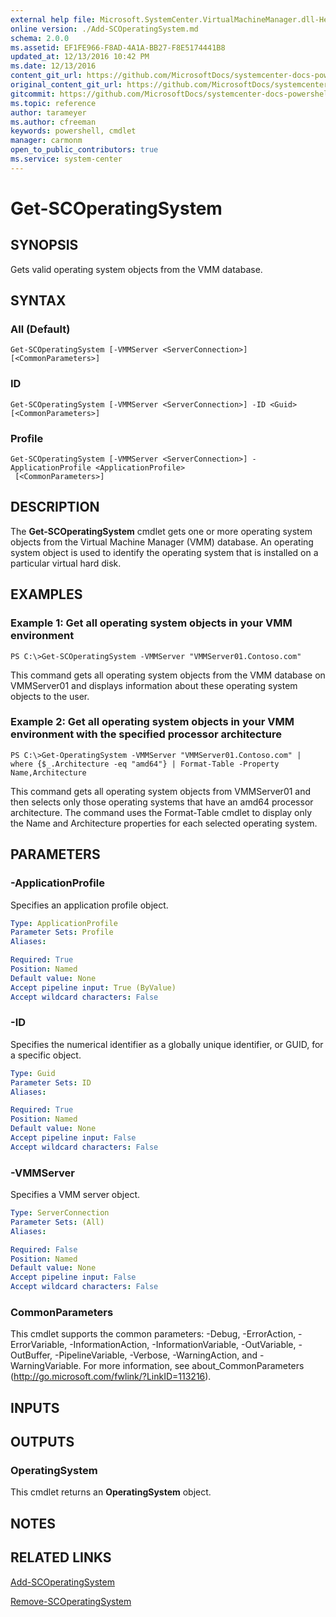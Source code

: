 ```yaml
---
external help file: Microsoft.SystemCenter.VirtualMachineManager.dll-Help.xml
online version: ./Add-SCOperatingSystem.md
schema: 2.0.0
ms.assetid: EF1FE966-F8AD-4A1A-BB27-F8E5174441B8
updated_at: 12/13/2016 10:42 PM
ms.date: 12/13/2016
content_git_url: https://github.com/MicrosoftDocs/systemcenter-docs-powershell/blob/master/systemcenter-cmdlets/VirtualMachineManager/v1/Get-SCOperatingSystem.md
original_content_git_url: https://github.com/MicrosoftDocs/systemcenter-docs-powershell/blob/master/systemcenter-cmdlets/VirtualMachineManager/v1/Get-SCOperatingSystem.md
gitcommit: https://github.com/MicrosoftDocs/systemcenter-docs-powershell/blob/ea9507ac2178040476af5407227db8cb97701ea9/systemcenter-cmdlets/VirtualMachineManager/v1/Get-SCOperatingSystem.md
ms.topic: reference
author: tarameyer
ms.author: cfreeman
keywords: powershell, cmdlet
manager: carmonm
open_to_public_contributors: true
ms.service: system-center
---
```


# Get-SCOperatingSystem

## SYNOPSIS
Gets valid operating system objects from the VMM database.

## SYNTAX

### All (Default)
```
Get-SCOperatingSystem [-VMMServer <ServerConnection>] [<CommonParameters>]
```

### ID
```
Get-SCOperatingSystem [-VMMServer <ServerConnection>] -ID <Guid> [<CommonParameters>]
```

### Profile
```
Get-SCOperatingSystem [-VMMServer <ServerConnection>] -ApplicationProfile <ApplicationProfile>
 [<CommonParameters>]
```

## DESCRIPTION
The **Get-SCOperatingSystem** cmdlet gets one or more operating system objects from the Virtual Machine Manager (VMM) database.
An operating system object is used to identify the operating system that is installed on a particular virtual hard disk.

## EXAMPLES

### Example 1: Get all operating system objects in your VMM environment
```
PS C:\>Get-SCOperatingSystem -VMMServer "VMMServer01.Contoso.com"
```

This command gets all operating system objects from the VMM database on VMMServer01 and displays information about these operating system objects to the user.

### Example 2: Get all operating system objects in your VMM environment with the specified processor architecture
```
PS C:\>Get-OperatingSystem -VMMServer "VMMServer01.Contoso.com" | where {$_.Architecture -eq "amd64"} | Format-Table -Property Name,Architecture
```

This command gets all operating system objects from VMMServer01 and then selects only those operating systems that have an amd64 processor architecture.
The command uses the Format-Table cmdlet to display only the Name and Architecture properties for each selected operating system.

## PARAMETERS

### -ApplicationProfile
Specifies an application profile object.

```yaml
Type: ApplicationProfile
Parameter Sets: Profile
Aliases: 

Required: True
Position: Named
Default value: None
Accept pipeline input: True (ByValue)
Accept wildcard characters: False
```

### -ID
Specifies the numerical identifier as a globally unique identifier, or GUID, for a specific object.

```yaml
Type: Guid
Parameter Sets: ID
Aliases: 

Required: True
Position: Named
Default value: None
Accept pipeline input: False
Accept wildcard characters: False
```

### -VMMServer
Specifies a VMM server object.

```yaml
Type: ServerConnection
Parameter Sets: (All)
Aliases: 

Required: False
Position: Named
Default value: None
Accept pipeline input: False
Accept wildcard characters: False
```

### CommonParameters
This cmdlet supports the common parameters: -Debug, -ErrorAction, -ErrorVariable, -InformationAction, -InformationVariable, -OutVariable, -OutBuffer, -PipelineVariable, -Verbose, -WarningAction, and -WarningVariable. For more information, see about_CommonParameters (http://go.microsoft.com/fwlink/?LinkID=113216).

## INPUTS

## OUTPUTS

### OperatingSystem
This cmdlet returns an **OperatingSystem** object.

## NOTES

## RELATED LINKS

[Add-SCOperatingSystem](xref:VirtualMachineManager/v1/Add-SCOperatingSystem.md)

[Remove-SCOperatingSystem](xref:VirtualMachineManager/v1/Remove-SCOperatingSystem.md)

